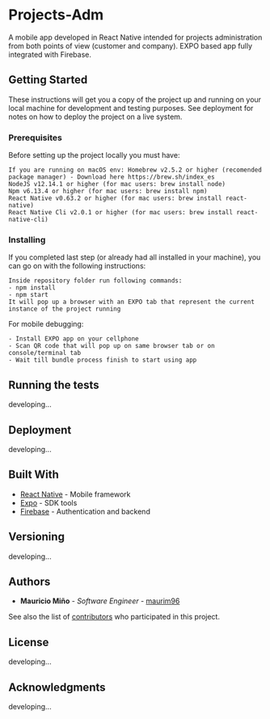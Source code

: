 # Projects-Adm

A mobile app developed in React Native intended for projects administration from both points of view (customer and company). EXPO based app fully integrated with Firebase.

## Getting Started

These instructions will get you a copy of the project up and running on your local machine for development and testing purposes. See deployment for notes on how to deploy the project on a live system.

### Prerequisites

Before setting up the project locally you must have:

```
If you are running on macOS env: Homebrew v2.5.2 or higher (recomended package manager) - Download here https://brew.sh/index_es
NodeJS v12.14.1 or higher (for mac users: brew install node)
Npm v6.13.4 or higher (for mac users: brew install npm)
React Native v0.63.2 or higher (for mac users: brew install react-native)
React Native Cli v2.0.1 or higher (for mac users: brew install react-native-cli)
```

### Installing

If you completed last step (or already had all installed in your machine), you can go on with the following instructions:

```
Inside repository folder run following commands:
- npm install
- npm start
It will pop up a browser with an EXPO tab that represent the current instance of the project running
```

For mobile debugging:

```
- Install EXPO app on your cellphone
- Scan QR code that will pop up on same browser tab or on console/terminal tab
- Wait till bundle process finish to start using app
```

## Running the tests

developing...

## Deployment

developing...

## Built With

* [React Native](https://reactnative.dev) - Mobile framework
* [Expo](https://expo.io) - SDK tools
* [Firebase](https://firebase.google.com/) - Authentication and backend

## Versioning

developing...

## Authors

* **Mauricio Miño** - *Software Engineer* - [maurim96](https://github.com/maurim96)

See also the list of [contributors](https://github.com/your/project/contributors) who participated in this project.

## License

developing...

## Acknowledgments

developing...
